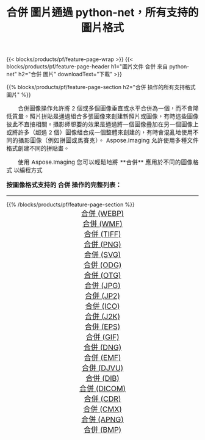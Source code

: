 ﻿---
title: 合併 圖片通過 python-net，所有支持的圖片格式 
weight: 3920
url: /zh-hant/python-net/merge/ 
lang: zh-hant
langdirlevel: 2
locales: zh-hans,ja,it,ru,de,es,fr,nl,id,lt,pl,pt,vi,tr,ko,zh-hant,ar,hi,th,sv,cs,uk,he
description: 使用 Aspose.Imaging 你可以輕鬆地通過 python-net 獲取 合併 圖像
---

{{< blocks/products/pf/feature-page-wrap >}}
{{< blocks/products/pf/feature-page-header h1="圖片文件 合併 來自 python-net" h2="合併 圖片" downloadText="下載" >}}


{{% blocks/products/pf/feature-page-section  h2="合併 操作的所有支持格式 圖片" %}}
<p align="justify" style="text-indent:2em;font-size:15px;">
合併圖像操作允許將 2 個或多個圖像垂直或水平合併為一個，而不會降低質量。照片拼貼是通過組合多張圖像來創建新照片或圖像，有時這些圖像彼此不直接相關。攝影師想要的效果是通過將一個圖像疊加在另一個圖像上或將許多（超過 2 個）圖像組合成一個整體來創建的，有時會混亂地使用不同的攝影圖像（例如拼圖或馬賽克）。 Aspose.Imaging 允許使用多種文件格式創建不同的拼貼畫。
</p>
<p align="justify" style="text-indent:2em;font-size:15px;">
使用 Aspose.Imaging 您可以輕鬆地將 **合併** 應用於不同的圖像格式 以編程方式
</p>
<h3 style="margin-top:16px;">
按圖像格式支持的 合併 操作的完整列表：
</h3>
<hr/>
{{% /blocks/products/pf/feature-page-section %}}
<div class="container-fluid productfamilypage bg-gray">
    <div class="convertypes bg-gray agp-content section">
        <div class="container">
		<div class="row other-converters" style="gap: 10px;font-size: 19px;text-align:center;">
		    <div class='col-md-3 other-converter remove-lp remove-rp'><a href="/imaging/zh-hant/python-net/merge/webp/" style="padding:15px;">合併 (WEBP)</a></div><div class='col-md-3 other-converter remove-lp remove-rp'><a href="/imaging/zh-hant/python-net/merge/wmf/" style="padding:15px;">合併 (WMF)</a></div><div class='col-md-3 other-converter remove-lp remove-rp'><a href="/imaging/zh-hant/python-net/merge/tiff/" style="padding:15px;">合併 (TIFF)</a></div><div class='col-md-3 other-converter remove-lp remove-rp'><a href="/imaging/zh-hant/python-net/merge/png/" style="padding:15px;">合併 (PNG)</a></div><div class='col-md-3 other-converter remove-lp remove-rp'><a href="/imaging/zh-hant/python-net/merge/svg/" style="padding:15px;">合併 (SVG)</a></div><div class='col-md-3 other-converter remove-lp remove-rp'><a href="/imaging/zh-hant/python-net/merge/odg/" style="padding:15px;">合併 (ODG)</a></div><div class='col-md-3 other-converter remove-lp remove-rp'><a href="/imaging/zh-hant/python-net/merge/otg/" style="padding:15px;">合併 (OTG)</a></div><div class='col-md-3 other-converter remove-lp remove-rp'><a href="/imaging/zh-hant/python-net/merge/jpg/" style="padding:15px;">合併 (JPG)</a></div><div class='col-md-3 other-converter remove-lp remove-rp'><a href="/imaging/zh-hant/python-net/merge/jp2/" style="padding:15px;">合併 (JP2)</a></div><div class='col-md-3 other-converter remove-lp remove-rp'><a href="/imaging/zh-hant/python-net/merge/ico/" style="padding:15px;">合併 (ICO)</a></div><div class='col-md-3 other-converter remove-lp remove-rp'><a href="/imaging/zh-hant/python-net/merge/j2k/" style="padding:15px;">合併 (J2K)</a></div><div class='col-md-3 other-converter remove-lp remove-rp'><a href="/imaging/zh-hant/python-net/merge/eps/" style="padding:15px;">合併 (EPS)</a></div><div class='col-md-3 other-converter remove-lp remove-rp'><a href="/imaging/zh-hant/python-net/merge/gif/" style="padding:15px;">合併 (GIF)</a></div><div class='col-md-3 other-converter remove-lp remove-rp'><a href="/imaging/zh-hant/python-net/merge/dng/" style="padding:15px;">合併 (DNG)</a></div><div class='col-md-3 other-converter remove-lp remove-rp'><a href="/imaging/zh-hant/python-net/merge/emf/" style="padding:15px;">合併 (EMF)</a></div><div class='col-md-3 other-converter remove-lp remove-rp'><a href="/imaging/zh-hant/python-net/merge/djvu/" style="padding:15px;">合併 (DJVU)</a></div><div class='col-md-3 other-converter remove-lp remove-rp'><a href="/imaging/zh-hant/python-net/merge/dib/" style="padding:15px;">合併 (DIB)</a></div><div class='col-md-3 other-converter remove-lp remove-rp'><a href="/imaging/zh-hant/python-net/merge/dicom/" style="padding:15px;">合併 (DICOM)</a></div><div class='col-md-3 other-converter remove-lp remove-rp'><a href="/imaging/zh-hant/python-net/merge/cdr/" style="padding:15px;">合併 (CDR)</a></div><div class='col-md-3 other-converter remove-lp remove-rp'><a href="/imaging/zh-hant/python-net/merge/cmx/" style="padding:15px;">合併 (CMX)</a></div><div class='col-md-3 other-converter remove-lp remove-rp'><a href="/imaging/zh-hant/python-net/merge/apng/" style="padding:15px;">合併 (APNG)</a></div><div class='col-md-3 other-converter remove-lp remove-rp'><a href="/imaging/zh-hant/python-net/merge/bmp/" style="padding:15px;">合併 (BMP)</a></div>
                </div>
        </div>
    </div>
</div>
<br/>
